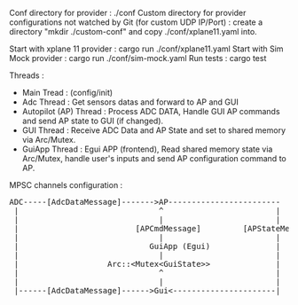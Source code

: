 
Conf directory for provider : ./conf
Custom directory for provider configurations not watched by Git (for custom UDP IP/Port) : create a directory "mkdir ./custom-conf" and copy ./conf/xplane11.yaml into.

Start with xplane 11 provider : cargo run ./conf/xplane11.yaml
Start with Sim Mock provider : cargo run ./conf/sim-mock.yaml
Run tests : cargo test

Threads : 
* Main Tread : (config/init)
* Adc Thread : Get sensors datas and forward to AP and GUI
* Autopilot (AP) Thread : Process ADC DATA, Handle GUI AP commands and send AP state to GUI (if changed).
* GUI Thread : Receive ADC Data and AP State and set to shared memory via Arc/Mutex.
* GuiApp Thread : Egui APP (frontend), Read shared memory state via Arc/Mutex, handle user's inputs and send AP configuration command to AP.


MPSC channels configuration : 

<pre>
ADC-----[AdcDataMessage]------->AP------------------------
 |                              ^                        |
 |                              |                        |
 |                         [APCmdMessage]         [APStateMessage]
 |                              |                        |
 |                            GuiApp (Egui)              |
 |                              |                        |
 |                   Arc::&lt;Mutex&lt;GuiState&gt;&gt;              |
 |                              ^                        |
 |                              |                        |
 |------[AdcDataMessage]------>Gui<----------------------|

</pre>